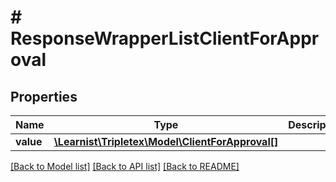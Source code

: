 # # ResponseWrapperListClientForApproval

## Properties

Name | Type | Description | Notes
------------ | ------------- | ------------- | -------------
**value** | [**\Learnist\Tripletex\Model\ClientForApproval[]**](ClientForApproval.md) |  | [optional]

[[Back to Model list]](../../README.md#models) [[Back to API list]](../../README.md#endpoints) [[Back to README]](../../README.md)

